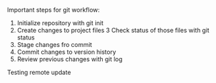 Important steps for git workflow:

1. Initialize repository with git init
2. Create changes to project files
3 Check status of those files with git status
4. Stage changes fro commit
5. Commit changes to version history
6. Review previous changes with git log

Testing remote update
